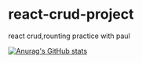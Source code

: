 # react-crud-project
react crud,rounting practice with paul

[![Anurag's GitHub stats](https://github-readme-stats.vercel.app/api?username=jaey5oung)](https://github.com/anuraghazra/github-readme-stats)

